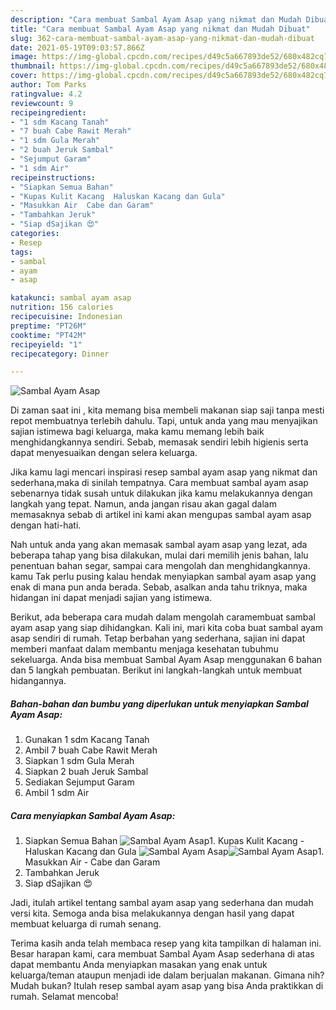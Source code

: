```yaml
---
description: "Cara membuat Sambal Ayam Asap yang nikmat dan Mudah Dibuat"
title: "Cara membuat Sambal Ayam Asap yang nikmat dan Mudah Dibuat"
slug: 362-cara-membuat-sambal-ayam-asap-yang-nikmat-dan-mudah-dibuat
date: 2021-05-19T09:03:57.866Z
image: https://img-global.cpcdn.com/recipes/d49c5a667893de52/680x482cq70/sambal-ayam-asap-foto-resep-utama.jpg
thumbnail: https://img-global.cpcdn.com/recipes/d49c5a667893de52/680x482cq70/sambal-ayam-asap-foto-resep-utama.jpg
cover: https://img-global.cpcdn.com/recipes/d49c5a667893de52/680x482cq70/sambal-ayam-asap-foto-resep-utama.jpg
author: Tom Parks
ratingvalue: 4.2
reviewcount: 9
recipeingredient:
- "1 sdm Kacang Tanah"
- "7 buah Cabe Rawit Merah"
- "1 sdm Gula Merah"
- "2 buah Jeruk Sambal"
- "Sejumput Garam"
- "1 sdm Air"
recipeinstructions:
- "Siapkan Semua Bahan"
- "Kupas Kulit Kacang  Haluskan Kacang dan Gula"
- "Masukkan Air  Cabe dan Garam"
- "Tambahkan Jeruk"
- "Siap dSajikan 😍"
categories:
- Resep
tags:
- sambal
- ayam
- asap

katakunci: sambal ayam asap 
nutrition: 156 calories
recipecuisine: Indonesian
preptime: "PT26M"
cooktime: "PT42M"
recipeyield: "1"
recipecategory: Dinner

---
```



![Sambal Ayam Asap](https://img-global.cpcdn.com/recipes/d49c5a667893de52/680x482cq70/sambal-ayam-asap-foto-resep-utama.jpg)

Di zaman  saat ini , kita memang bisa membeli makanan siap saji tanpa mesti repot membuatnya terlebih dahulu. Tapi, untuk anda yang mau menyajikan sajian istimewa bagi keluarga, maka kamu memang lebih baik menghidangkannya sendiri. Sebab, memasak sendiri lebih higienis serta dapat menyesuaikan dengan selera keluarga.

Jika kamu lagi mencari inspirasi resep sambal ayam asap yang nikmat dan sederhana,maka di sinilah tempatnya. Cara membuat sambal ayam asap  sebenarnya tidak susah untuk dilakukan jika kamu melakukannya dengan langkah yang tepat. Namun, anda jangan risau akan gagal dalam memasaknya 
sebab di artikel ini kami akan mengupas sambal ayam asap dengan hati-hati.  



Nah untuk anda yang akan memasak sambal ayam asap yang lezat, ada beberapa tahap yang bisa dilakukan, mulai dari memilih jenis bahan, lalu penentuan bahan segar, sampai cara mengolah dan menghidangkannya. kamu Tak perlu pusing kalau hendak menyiapkan sambal ayam asap yang enak di mana pun anda berada. Sebab, asalkan anda  tahu triknya, maka hidangan ini dapat menjadi sajian yang istimewa.

Berikut, ada beberapa cara mudah dalam mengolah caramembuat sambal ayam asap yang siap dihidangkan. Kali ini, mari kita coba buat sambal ayam asap sendiri di rumah. Tetap berbahan yang sederhana, sajian ini dapat memberi manfaat dalam membantu menjaga kesehatan tubuhmu sekeluarga. Anda bisa membuat Sambal Ayam Asap menggunakan 6 bahan dan 5 langkah pembuatan. Berikut ini langkah-langkah untuk membuat hidangannya.

<!--inarticleads1-->

##### Bahan-bahan dan bumbu yang diperlukan untuk menyiapkan Sambal Ayam Asap:

1. Gunakan 1 sdm Kacang Tanah
1. Ambil 7 buah Cabe Rawit Merah
1. Siapkan 1 sdm Gula Merah
1. Siapkan 2 buah Jeruk Sambal
1. Sediakan Sejumput Garam
1. Ambil 1 sdm Air




<!--inarticleads2-->

##### Cara menyiapkan Sambal Ayam Asap:

1. Siapkan Semua Bahan
<img src="https://img-global.cpcdn.com/steps/095538488df0e1c2/160x128cq70/sambal-ayam-asap-langkah-memasak-1-foto.jpg" alt="Sambal Ayam Asap">1. Kupas Kulit Kacang  - Haluskan Kacang dan Gula
<img src="https://img-global.cpcdn.com/steps/d41ecb90a076a755/160x128cq70/sambal-ayam-asap-langkah-memasak-2-foto.jpg" alt="Sambal Ayam Asap"><img src="https://img-global.cpcdn.com/steps/415ce93e8a1296d2/160x128cq70/sambal-ayam-asap-langkah-memasak-2-foto.jpg" alt="Sambal Ayam Asap">1. Masukkan Air  - Cabe dan Garam
1. Tambahkan Jeruk
1. Siap dSajikan 😍




Jadi, itulah artikel tentang  sambal ayam asap  yang sederhana dan mudah versi kita. Semoga anda bisa melakukannya dengan hasil yang dapat membuat keluarga di rumah senang. 

Terima kasih anda telah membaca resep yang kita tampilkan di halaman ini. Besar harapan kami, cara membuat  Sambal Ayam Asap sederhana di atas dapat membantu Anda menyiapkan masakan yang enak untuk keluarga/teman ataupun menjadi ide dalam berjualan makanan. Gimana nih? Mudah bukan? Itulah resep sambal ayam asap yang bisa Anda praktikkan di rumah. Selamat mencoba!

